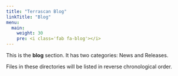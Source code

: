 ```yaml
---
title: "Terrascan Blog"
linkTitle: "Blog"
menu:
  main:
    weight: 30
    pre: <i class='fab fa-blog'></i>
---
```



This is the **blog** section. It has two categories: News and Releases.

Files in these directories will be listed in reverse chronological order.

